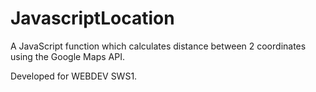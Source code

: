 # JavascriptLocation

A JavaScript function which calculates distance between 2 coordinates using the Google Maps API.

Developed for WEBDEV SWS1.

